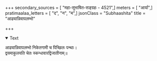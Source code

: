 +++
secondary_sources = [ "महा-सुभाषित-सङ्ग्रहः - 4521",]
meters = [ "आर्या",]
pratimaalaa_letters = [ "द", "न", "म",]
jsonClass = "Subhaashita"
title = "आढ्यान्निवापलम्भो"

+++

<details open><summary>Text</summary>

आढ्यान्निवापलम्भो निकेतगामी च पिच्छिलः पन्थाः।  
द्वयमाकुलयति चेतः स्कन्धावारद्विजातीनाम्॥
</details>
